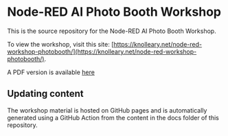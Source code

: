 # Node-RED AI Photo Booth Workshop


This is the source repository for the Node-RED AI Photo Booth Workshop.

To view the workshop, visit this site: [https://knolleary.net/node-red-workshop-photobooth/](https://knolleary.net/node-red-workshop-photobooth/).

A PDF version is available [here](https://knolleary.net/node-red-workshop-photobooth/pdf/node-red-workshop-photobooth.pdf)

## Updating content

The workshop material is hosted on GitHub pages and is automatically generated
using a GitHub Action from the content in the docs folder of this repository.
